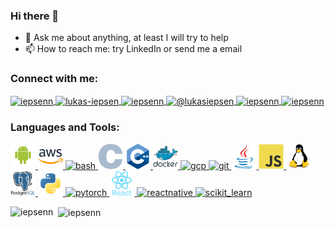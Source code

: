 ### Hi there 👋

<!-- - 🔭 I’m currently working on ... -->
<!-- - 🌱 I’m currently learning ... -->
<!-- - 👯 I’m looking to collaborate on ... -->
<!-- - 🤔 I’m looking for help with ... -->
- 💬 Ask me about anything, at least I will try to help
- 📫 How to reach me: try LinkedIn or send me a email


<h3 align="left">Connect with me:</h3>
<p align="left">
    <a href="https://dev.to/iepsenn" target="blank">
        <img align="center" src="https://cdn.jsdelivr.net/npm/simple-icons@3.0.1/icons/dev-dot-to.svg" alt="iepsenn" height="30" width="40" />
    </a>
    <a href="https://linkedin.com/in/lukas-iepsen" target="blank">
        <img align="center" src="https://cdn.jsdelivr.net/npm/simple-icons@3.0.1/icons/linkedin.svg" alt="lukas-iepsen" height="30" width="40" />
    </a>
    <a href="https://kaggle.com/iepsenn" target="blank">
        <img align="center" src="https://cdn.jsdelivr.net/npm/simple-icons@3.0.1/icons/kaggle.svg" alt="iepsenn" height="30" width="40" />
    </a>
    <a href="https://medium.com/@lukasiepsen" target="blank">
        <img align="center" src="https://cdn.jsdelivr.net/npm/simple-icons@3.0.1/icons/medium.svg" alt="@lukasiepsen" height="30" width="40" />
    </a>
    <a href="https://www.hackerrank.com/iepsenn" target="blank">
        <img align="center" src="https://cdn.jsdelivr.net/npm/simple-icons@3.0.1/icons/hackerrank.svg" alt="iepsenn" height="30" width="40" />
    </a>
    <a href="https://www.leetcode.com/iepsenn" target="blank">
        <img align="center" src="https://cdn.jsdelivr.net/npm/simple-icons@3.0.1/icons/leetcode.svg" alt="iepsenn" height="30" width="40" />
    </a>
</p>

<h3 align="left">Languages and Tools:</h3>
<p align="left"> 
    <a href="https://developer.android.com" target="_blank">
        <img src="https://raw.githubusercontent.com/devicons/devicon/master/icons/android/android-original-wordmark.svg" alt="android" width="40" height="40"/>
    </a> 
    <a href="https://aws.amazon.com" target="_blank">
        <img src="https://raw.githubusercontent.com/devicons/devicon/master/icons/amazonwebservices/amazonwebservices-original-wordmark.svg" alt="aws" width="40" height="40"/>
    </a> 
    <a href="https://www.gnu.org/software/bash/" target="_blank">
        <img src="https://www.vectorlogo.zone/logos/gnu_bash/gnu_bash-icon.svg" alt="bash" width="40" height="40"/>
    </a>
    <a href="https://www.cprogramming.com/" target="_blank">
        <img src="https://raw.githubusercontent.com/devicons/devicon/master/icons/c/c-original.svg" alt="c" width="40" height="40"/>
    </a>
    <a href="https://www.w3schools.com/cpp/" target="_blank">
        <img src="https://raw.githubusercontent.com/devicons/devicon/master/icons/cplusplus/cplusplus-original.svg" alt="cplusplus" width="40" height="40"/>
    </a>
    <a href="https://www.docker.com/" target="_blank">
        <img src="https://raw.githubusercontent.com/devicons/devicon/master/icons/docker/docker-original-wordmark.svg" alt="docker" width="40" height="40"/>
    </a>
    <a href="https://cloud.google.com" target="_blank">
        <img src="https://www.vectorlogo.zone/logos/google_cloud/google_cloud-icon.svg" alt="gcp" width="40" height="40"/>
    </a>
    <a href="https://git-scm.com/" target="_blank">
        <img src="https://www.vectorlogo.zone/logos/git-scm/git-scm-icon.svg" alt="git" width="40" height="40"/>
    </a>
    <a href="https://www.java.com" target="_blank">
        <img src="https://raw.githubusercontent.com/devicons/devicon/master/icons/java/java-original.svg" alt="java" width="40" height="40"/>
    </a>
    <a href="https://developer.mozilla.org/en-US/docs/Web/JavaScript" target="_blank">
        <img src="https://raw.githubusercontent.com/devicons/devicon/master/icons/javascript/javascript-original.svg" alt="javascript" width="40" height="40"/>
    </a>
    <a href="https://www.linux.org/" target="_blank">
        <img src="https://raw.githubusercontent.com/devicons/devicon/master/icons/linux/linux-original.svg" alt="linux" width="40" height="40"/>
    </a>
    <a href="https://www.postgresql.org" target="_blank">
        <img src="https://raw.githubusercontent.com/devicons/devicon/master/icons/postgresql/postgresql-original-wordmark.svg" alt="postgresql" width="40" height="40"/>
    </a>
    <a href="https://www.python.org" target="_blank">
        <img src="https://raw.githubusercontent.com/devicons/devicon/master/icons/python/python-original.svg" alt="python" width="40" height="40"/>
    </a>
    <a href="https://pytorch.org/" target="_blank">
        <img src="https://www.vectorlogo.zone/logos/pytorch/pytorch-icon.svg" alt="pytorch" width="40" height="40"/>
    </a>
    <a href="https://reactjs.org/" target="_blank">
        <img src="https://raw.githubusercontent.com/devicons/devicon/master/icons/react/react-original-wordmark.svg" alt="react" width="40" height="40"/>
    </a>
    <a href="https://reactnative.dev/" target="_blank">
        <img src="https://reactnative.dev/img/header_logo.svg" alt="reactnative" width="40" height="40"/>
    </a>
    <a href="https://scikit-learn.org/" target="_blank">
        <img src="https://upload.wikimedia.org/wikipedia/commons/0/05/Scikit_learn_logo_small.svg" alt="scikit_learn" width="40" height="40"/>
    </a>
</p>

<p>
    <img align="left" src="https://github-readme-stats.vercel.app/api/top-langs?username=iepsenn&show_icons=true&locale=en&layout=compact" alt="iepsenn" />
</p>



<p>&nbsp;
    <img align="center" src="https://github-readme-stats.vercel.app/api?username=iepsenn&show_icons=true&locale=en" alt="iepsenn" />
</p>
